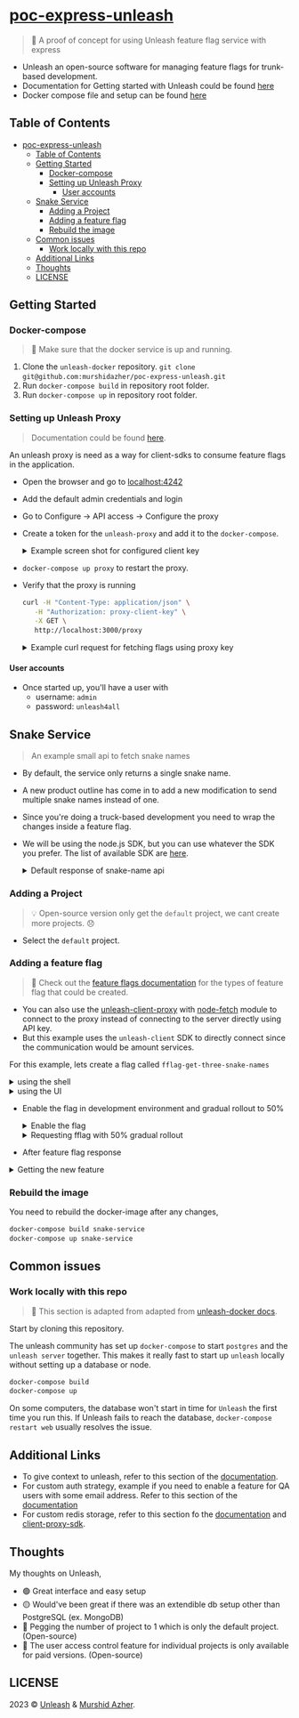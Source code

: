 # [poc-express-unleash](https://github.com/murshidazher/poc-express-unleash)

> 🚀 A proof of concept for using Unleash feature flag service with express

- Unleash an open-source software for managing feature flags for trunk-based development.
- Documentation for Getting started with Unleash could be found [here](https://docs.getunleash.io/reference/deploy/getting-started)
- Docker compose file and setup can be found [here](https://github.com/Unleash/unleash-docker)

## Table of Contents

- [poc-express-unleash](#poc-express-unleash)
  - [Table of Contents](#table-of-contents)
  - [Getting Started](#getting-started)
    - [Docker-compose](#docker-compose)
    - [Setting up Unleash Proxy](#setting-up-unleash-proxy)
      - [User accounts](#user-accounts)
  - [Snake Service](#snake-service)
    - [Adding a Project](#adding-a-project)
    - [Adding a feature flag](#adding-a-feature-flag)
    - [Rebuild the image](#rebuild-the-image)
  - [Common issues](#common-issues)
    - [Work locally with this repo](#work-locally-with-this-repo)
  - [Additional Links](#additional-links)
  - [Thoughts](#thoughts)
  - [LICENSE](#license)

## Getting Started

### Docker-compose

> 🐳 Make sure that the docker service is up and running.

1. Clone the `unleash-docker` repository. `git clone git@github.com:murshidazher/poc-express-unleash.git`
2. Run `docker-compose build` in repository root folder.
3. Run `docker-compose up` in repository root folder.

### Setting up Unleash Proxy

> Documentation could be found [here](https://docs.getunleash.io/how-to/how-to-run-the-unleash-proxy).

An unleash proxy is need as a way for client-sdks to consume feature flags in the application.

- Open the browser and go to [localhost:4242](http://127.0.0.1:4242)
- Add the default admin credentials and login
- Go to Configure -> API access -> Configure the proxy
- Create a token for the `unleash-proxy` and add it to the `docker-compose`.
  <details>
    <summary>Example screen shot for configured client key</summary>
    <img src="./docs/img/configure-proxy-client-token.png" style="width: 600px;">
  </details>

- `docker-compose up proxy` to restart the proxy.
- Verify that the proxy is running

  ```sh
  curl -H "Content-Type: application/json" \
     -H "Authorization: proxy-client-key" \
     -X GET \
     http://localhost:3000/proxy
  ```

  <details>
    <summary>Example curl request for fetching flags using proxy key</summary>
    <img src="./docs/img/curl-for-flags-proxy.png" style="width: 600px;">
  </details>

#### User accounts

- Once started up, you'll have a user with
  - username: `admin`
  - password: `unleash4all`

## Snake Service

> An example small api to fetch snake names

- By default, the service only returns a single snake name.
- A new product outline has come in to add a new modification to send multiple snake names instead of one.
- Since you're doing a truck-based development you need to wrap the changes inside a feature flag.
- We will be using the node.js SDK, but you can use whatever the SDK you prefer. The list of available SDK are [here](https://docs.getunleash.io/reference/sdks#official-sdks).

  <details>
    <summary>Default response of snake-name api</summary>
      <img src="./docs/img/before-feature-flag-response.png" style="width: 600px;">
  </details>

### Adding a Project

> 💡 Open-source version only get the `default` project, we cant create more projects. 😞

- Select the `default` project.

### Adding a feature flag

> 🎏 Check out the [feature flags documentation](https://docs.getunleash.io/reference/feature-toggle-types#feature-toggle-types) for the types of feature flag that could be created.

- You can also use the [unleash-client-proxy](https://www.npmjs.com/package/unleash-proxy-client) with [node-fetch](https://www.npmjs.com/package/node-fetch/v/2.6.1) module to connect to the proxy instead of connecting to the server directly using API key.
- But this example uses the `unleash-client` SDK to directly connect since the communication would be amount services.

For this example, lets create a flag called `fflag-get-three-snake-names`
  <details>
    <summary>using the shell</summary>
      ```sh
        curl --location --request POST 'http://localhost:3000/api/admin/projects/default/features' \
          --header 'Authorization: proxy-client-key' \
          --header 'Content-Type: application/json' \
          --data-raw '{
        "type": "operational",
        "name": "fflag-get-three-snake-names",
        "description": "PO - Return three random snake names instead of a single snake name in response",
        "impressionData": true
      }'
     ```
  </details>

  <details>
    <summary>using the UI</summary>
      <img src="./docs/img/create-three-names-fflag.png" style="width: 600px;">
      <img src="./docs/img/environment-for-flag.png.png" style="width: 600px;">
  </details>

- Enable the flag in development environment and gradual rollout to 50%

  <details>
    <summary>Enable the flag</summary>
      <img src="./docs/img/enable-the-flag-in-development.png" style="width: 600px;">
  </details>

  <details>
    <summary>Requesting fflag with 50% gradual rollout</summary>
      <img src="./docs/img/fflag-with-50-percentage-rollout.png" style="width: 600px;">
  </details>

- After feature flag response

<details>
    <summary>Getting the new feature</summary>
      <img src="./docs/img/after-feature-flag-response.png" style="width: 600px;">
      <img src="./docs/img/after-rollout-metrics.png" style="width: 600px;">
      <img src="./docs/img/rollout-metrics.png" style="width: 600px;">
  </details>

### Rebuild the image

You need to rebuild the docker-image after any changes,

```sh
docker-compose build snake-service
docker-compose up snake-service
```

## Common issues

### Work locally with this repo

> 🌟 This section is adapted from adapted from [unleash-docker docs](https://github.com/murshidazher/unleash-docker#work-locally-with-this-repo).

Start by cloning this repository.

The unleash community has set up `docker-compose` to start `postgres` and the `unleash server` together. This makes it really fast to start up `unleash` locally without setting up a database or node.

```sh
docker-compose build
docker-compose up
```

On some computers, the database won't start in time for `Unleash` the first time you run this.
If Unleash fails to reach the database, `docker-compose restart web` usually resolves the issue.

## Additional Links

- To give context to unleash, refer to this section of the [documentation](https://docs.getunleash.io/reference/sdks/node#unleash-context).
- For custom auth strategy, example if you need to enable a feature for QA users with some email address. Refer to this section of the [documentation](https://docs.getunleash.io/reference/sdks/node#custom-strategies)
- For custom redis storage, refer to this section fo the [documentation](https://docs.getunleash.io/reference/sdks/node#custom-store-provider) and [client-proxy-sdk](https://github.com/unleash/unleash-proxy-client-js#custom-store).

## Thoughts

My thoughts on Unleash,

- 🟢 Great interface and easy setup
- 🟡 Would've been great if there was an extendible db setup other than PostgreSQL (ex. MongoDB)
- 🔴 Pegging the number of project to 1 which is only the default project. (Open-source)
- 🔴 The user access control feature for individual projects is only available for paid versions. (Open-source)

## LICENSE

2023 &copy; [Unleash](https://github.com/Unleash/unleash-docker/blob/main/LICENSE.md) & [Murshid Azher](./LICENSE).
